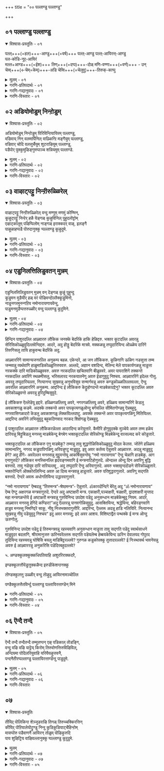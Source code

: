 +++
title = "०० पल्लाण्डु पल्लाण्डु"

+++



## ०१ पल्लाण्डु पल्लाण्डु

<details open><summary>विश्वास-प्रस्तुतिः - ०१</summary>

पल्ल्+++(=हल)+++-आण्डु+++(=वर्ष)+++ पल्ल्-आण्डु पल्ल्-आयिरत्त्-आण्डु  
पल-कोडि-नूऱ्‌-आयिरं  
मल्ल+आण्ड+++(=ईश)+++ तिण्+++(=दप्प)+++-दोळ् मणि-वण्णा+++(=वर्ण)+++ - उन्  
चॆव्व्+++(←चॆम्=कॆम्)+++-अडि चॆव्वि+++(=चॆलुवु)+++-तिरुक्-काप्पु
</details>

<details><summary>मूलम् - ०१</summary>

पल्लाण्डु पल्लाण्डु पल्लायिरत्ताण्डु  
पलकोडि नूऱायिरं  
मल्लाण्ड तिण्डोळ् मणिवण्णा\!उन्  
शेवडि शॆव्वि तिरुक्काप्पु.
</details>

<details><summary>गरणि-प्रतिपदार्थः - ०१</summary>

मल्= बलशालिगळाद जट्टिगळन्नु, आण्ड= गॆद्दु हुट्टडगिसिद, तिण्= बलिष्ठवाद, तोळ्= बाहुगळुळ्ळ, मणिवण्णा= नीलमणियन्तॆ ,मनोहरवाद देहद बण्णवुळ्ळवने, पल् आण्डु= अनेक वर्षगळु, पल् आण्डु= अनेकानेक वर्षगळु, पल् आयिरत्तु आण्डु= हलवारु साविर वर्षगळु, पलकोडि नूऱायिरं==हीगॆये \(हलवु कोटिनूरुसाविर वर्षगळु\) लॆक्क माडलु आगदष्टु ऎन्दरॆ असङ्ख्यात वर्षगळु, उन्=निन्न, शे= कोमलवाद कॆम्पाद, अडि= पादगळ, शॆव्वि= दिव्य सौन्दर्यक्कॆ, तिरुक्काप्पु= श्रीरक्षॆयिरलि.
</details>

<details><summary>गरणि-गद्यानुवादः - ०१</summary>

बलशालिगळाद मल्लरन्नु तोळ्बलदिन्द गॆद्दु अडगिसिद नीलमणिय देहकान्तियुळ्ळवने, निन्न कॆम्पाद कोमलपादगळ दिव्यसौन्दर्यक्कॆ अनेकानेक ऎणिसलारदष्टु वर्षगळ काल श्रीरक्षॆयिरलि.
</details>

<details><summary>गरणि-विस्तारः - ०१</summary>

“आण्डु” ऎम्ब पद कालवन्नु सूचिसुत्तदॆ. “पल् आण्डु, पल् आण्डु पल् आयिरत्तु आण्डु, पलकोटि नूऱायिरं”-ऎन्दु ऒत्ति ऒत्ति हेळुवुदरिन्द, हॆच्चुहॆच्चु कालसूचक पदगळन्नु बळसुवुदरिन्द लॆक्कमाडदष्टु काल ऎम्बुदन्नु सूचिसुत्तदॆ. ऎल्लवन्नू ऒट्टु माडि, “अनन्तकाल “चिरकाल” ऎन्दॆन्नबहुदु.

ई चिरकालवू एनु बेकु? एकॆ?- ऎम्बुदु मुन्दिन विषय. “चिरकाल बेकु” ऎम्बुदु मनस्सिगॆ तुम्ब इष्टवाद तृप्तिकारद विषयवॊन्दन्नु. अदु भगवद्विषयवाद आशॆ. अनन्यभक्तनिगॆ ई आशॆगॆ मिति इरुवुदिल्ल. ऎन्दिगू तृप्ति आगुवुदिल्ल. भगवन्तन साक्षात्कारवादरॆ, अवन सान्निध्य दॊरॆतरॆ, अवन सेवॆ लभिसिदरॆअदु ऎष्टु काल नडॆयुत्त होदरू आ विषयदल्लि तृप्तियॆल्लि? आ आनन्दवन्नु ऎष्टू सविदरू सालदु, सवियुत्तले इरबेकु ऎम्ब महत्तरवाद आशॆ बॆळॆयुत्तले होगुत्तदॆ. महाभक्तराद विष्णुचित्तरॆ इदेनू हॊरतल्ल.

वेद पठनवन्नु मॊदलु माडुवुदु ॐकारदिन्द. यज्ञ, दान, तपस्सुगळन्नु नडसुवाग ॐकारदिन्दले मॊदलु. हागॆये द्राविडाम्नायक्कॆ “तिरुप्पल्लाण्डु” ॐकारदन्तॆ. दिव्यप्रबन्धवन्नु ओदुवुदक्कॆ मुञ्चॆ तिरुप्पल्लाण्डन्नु ओदुत्तारॆ. आद्दरिन्द, तिरुप्पल्लाण्डिगॆ ॐकारदष्टे प्रामुख्यतॆ, श्रेष्ठतॆ.

राजा वल्लभदेवन विद्वत्सभॆयल्लि परतत्त्व निर्णयमाडि विष्णुचित्तरु जयगळीसिदरष्टॆ. राजनिगॆ अमितानन्दवायितु. देवरन्थ भट्टरु” ऎन्दु अवरन्नु अवरन्नु बायितुम्ब हॊगळिदनु. अष्टक्के निल्लिसदॆ, अवरन्नु आनॆय मेलॆ कुळ्ळिरिसि, सकल राज मर्यादॆगळॊन्दिगॆ राजबीदिगळल्लि मॆरवणिगॆ माडिसिदनु. विष्णुचित्तरिगादरो अवर देहक्कॆ नडसुत्तिद्द अद्धूरिय वैभवद परिवॆये अवरिगिल्लदागित्तु. मनस्सॆल्ला परमकारुणीकनाद भगवन्तनल्लि कीळिसित्तु. हृदयदल्लि हेळतीरदष्टु कॄतज्ञतॆ. आ समयदल्लि कृपासिन्धुवाद श्रीमन्नारायणनु गरुडवाहननागि श्रीदेवि, भूदेवि, नीळादेविगळ सहितनागि आकाशदल्लि अवरिगॆ काणिसिकॊण्डनु. आ दिव्यनोटक्कॆ मारुहोद विष्णुचित्तरु “तिरुप्पल्लाण्डु” हाडि भगवन्तनन्नु स्तोत्रमाडिदरु.

भक्तिय अतिरेकदल्लि अवरु मैमरॆयलिल्ल. स्वार्थियन्तॆ वर्तिसलिल्ल. भगवन्तन आ दिव्यमनोहर नोट जगत्तिनल्लि ऎल्लभक्तरिगू ऎल्ल कालक्कू शाश्वतवागि दॊरॆयलॆम्ब हिरियासॆयन्नु तिरुप्पल्लाण्डिन मूलक बिडिसि हेळिदरु. भक्तपराधीननू भक्तवत्सलनू आद भगवन्तनिगॆ भक्तन आदरद मङ्गळ हाडिदरु. हीगॆ, ई तिरुप्पल्लाण्डु आऴ्वारर हृत्पूर्वकवाद मङ्गळद हाडु.

इन्नु “मल्लाण्ड तिण्डोळ् मणिवण्णा” ऎम्बुदन्नु कुरितु कृष्णावतारद वैभवद ऒन्दु सङ्गतियन्नु इदु सूचिसुत्तदॆ. श्रीकृष्णन अद्भुत लीलॆगळु यारिगॆ गॊत्तिल्ल? अवन सोदर मावनाद कंसने अवनन्नु कॊल्लिसि बिडबेकॆन्दु हलवारु उपायगळन्नु हूडुत्तानॆ. चिक्क मगुविनिन्दले अवन हत्यॆगॆ प्रयत्न नडॆयुत्तदॆ. आदरॆ, ऒन्दॊन्दरल्लू कृष्णनदे मेलुगै आगुत्तदॆ. शत्रुनाशवागुत्तदॆ. राजनाद कंसन आज्ञॆगॆ ऒळपट्टु कृष्णनू अवन अण्ण बलरामनू मधुरॆगॆ बरुत्तारॆ. अल्लि धनुश्शालॆगॆ नुग्गुत्तारॆ. पूजॆमाडि इट्टिद्द इन्दधनुस्सिनन्थ दॊड्ड बिल्लन्नु कृष्ण कैगॆत्तिकॊण्डु, हॆदॆयेरिसलु यत्निसि अदन्नु मुरिदु हाकुत्तानॆ. बलरामकृष्णरिब्बरू कलॆतु कावलिन पडॆयवरन्नु ओडिसिबिडुत्तारॆ. दूरु कंसनिगॆ मुट्टुत्तदॆ. तन्न परम शत्रुवाद कृष्णनन्नु तॊडॆदु हाकिबिडबेकॆन्दु आग अवनु योचिसिद उपायगळल्लि ऒन्दु- कुस्ति पन्द्यद नॆपदल्लि जट्टिगळिन्द अवरन्नु कॊल्लिसि बिडुवुदु. मुष्टिक, चाणूर, कूट, शल, कोसलक- ई ऐवरु कंसनिगॆ आप्तराद मल्लरु. मल्लयुद्धदल्लि नुरितवरु, वतुररु. कंस अवरन्नु कृष्णनॊडनॆ युद्धक्कॆ कळुहिसुत्तानॆ. चाणूरनन्नु कृष्णनू मुष्टिकनन्नु बलरामनू तम्मतम्म तोळ्बलदिन्दले हण्णुमाडि कॊल्लुत्तारॆ. अवर मिक्क अनुयायिगळन्नु कृष्णने कॊन्दु बिडुत्तानॆ. अवर परिवारदवराद अनेक मन्दि जट्टिगळु तम्म प्राणगळन्नु उळीसिकॊळ्ळूवुदक्कागि अल्लिन्द पलायन माडिबिडुत्तारॆ. आ कारणदिन्दले कृष्ण “तिण्डोळ्”- असदृशवाद तोळ्बलवुळ्ळवनु आगुत्तानॆ.

कृष्णन देहकान्ति अत्याकर्षकवाद नीलवर्णद्दु. अदन्नु मुन्दिट्टु “मणिवण्णा” दिव्यवाद नीलमणिय बण्णवुळ्ळवने-ऎन्दु सम्बोधिसुवुदु, स्तुतिसुवुदु वाडिकॆ.
</details>


## ०२ अडियोमोडुम् निन्ऱोडुम्

<details open><summary>विश्वास-प्रस्तुतिः - ०२</summary>

अडियोमोडुम् निन्ऱोडुम् पिरिविन्ऱियायिरम् पल्लाण्डु,  
वडिवाय् निन् वलमार्पिनिल् वाऴ्किन्ऱि मङ्गैयुम् पल्लाण्डु,  
वडिवार् चोदि वलत्तुर्चैयुम् शुटराऴियुम् पल्लाण्डु,  
पडैपोर् पुक्कुमुऴिङ्गुमप्पाञ्च शन्नियमुम् पल्लाण्डे.
</details>

<details><summary>मूलम् - ०२</summary>

अडियोमोडुम् निन्ऱोडुम् पिरिविन्ऱियायिरम् पल्लाण्डु,  
वडिवाय् निन् वलमार्पिनिल् वाऴ्किन्ऱि मङ्गैयुम् पल्लाण्डु,  
वडिवार् चोदि वलत्तुर्चैयुम् शुटराऴियुम् पल्लाण्डु,  
पडैपोर् पुक्कुमुऴिङ्गुमप्पाञ्च शन्नियमुम् पल्लाण्डे.
</details>

<details><summary>गरणि-प्रतिपदार्थः - ०२</summary>

अडियोम् ओडुम्= सेवकरागिरुव नम्मॆल्लरॊडनॆयू, निन्ऱोडुम्= स्वामि\(सेव्य\)याद निन्नॊडनॆयू, पिरिवि= अगलिकॆ, इन्ऱि= इल्लद हागॆ, आयिरम् पल्लाण्डु= साविरारु वर्षगळु \(चिरकाल\) नडॆदु बरलि, वडिवु= सौन्दर्यवु, आय्= रूपवादन्तॆ, निन्= निन्न, वल मार्पिनिल्= बल वक्षदल्लि, वाऴ् किन्ऱि= वासमाडुत्तिरुव, मङ्गैयुम्= श्रीदेवियू, पल्लाण्डु= चिरकाल इरलि, वडिचु= सौन्दर्य, आर्= तुम्बिकॊण्डिरुव , शोदि= तेजः पूर्णवाद, वलत्तु= बलगडॆ \(कै\)यल्लि, उऱैयुम्= नॆलसिरुव, शुडर्= शत्रुगळन्नु सुडुवन्थ, आऱियुम्= चक्रायुधवू,, पल्लाण्डु= चिरकालविरलि, पडै= सैन्यगळ नडुवॆ, पोर् पुक्कु= युद्धगळल्लि नुग्गि, मुऴिङ्गुम्= शत्रु हृदयभेदकवागि\) मॊळगुव, अप्पाञ्च शन्नियमुम्= आ पाञ्चजन्यवू, पल्लाण्डे= चिरकालविरलि.
</details>

<details><summary>गरणि-गद्यानुवादः - ०२</summary>

सेवकरागिरुव नम्मॆल्लरिगू सेव्यनागिरुव स्वामियाद निनगू नडुवॆ अगलिकॆ बरद हागॆ साविरारु वर्षगळु \(चिरकाल\)कळॆयलि; सौन्दर्यवे रूपवादन्तॆ निन्न बल वक्षदल्लि वासिसुत्तिरुव श्रीदेवियू चिरकाल निन्नॊडनॆ वासिसलि; सौन्दर्य तुम्बि निन्न बलगैयल्लि प्रज्वलिसुत्तिरुव मत्तु ऎदुराळिगळन्नु सुट्टुबिडुव चक्रायुधवू चिरकालविरलि; युद्धगळल्लि सैन्यगळ नडुवॆ नुग्गि शत्रु हृदयभेदकवागि मॊळगुव आ पाञ्चजन्यवू चिरकालविरलि.
</details>

<details><summary>गरणि-विस्तारः - ०२</summary>

हिन्दिन पाशुरदल्लि आऴ्वाररु तावु कण्ड परिवार सहितनाद श्रीमन्नारायणनन्नु भक्तिभरदिन्द हॊगळि हाडिदरु.ई पाशुरदल्लि तमगू परमात्मनिगू इरुव सम्बन्धवेनॆन्दू अदु हेगिरबेकॆन्दू हेळिकॊळ्ळुत्तारॆ. तावादरो दासरु, भगवन्तन नम्र सेवकरु; आ भगवन्त तम्मास्वामि, तम्मॊडॆय; तम्म सेवॆयन्नु पडॆयुववनु. तम्मिब्बर नडुवण ई सेवक-सेव्य सम्बन्ध शाश्वतवागि इरबेकॆन्दु आऴ्वाररु मनमुट्ट हारैसुत्तारॆ. तम्मा स्वामिगॆ चिरकालवू दास्य नडसुत्तिरबेकु. अदु ऎन्दिगू तप्पबारदु ऎम्बुदे अदक्कॆ हिन्नॆलॆ.

आऴ्वाररदु मत्तॊन्दु हिरियाशॆ. तम्मॊडनॆ भगवन्तन सेवॆयल्लि इन्नू अनेकरु सेरिकॊळ्ळबेकु, तम्मन्तॆ अवरू चिरकाल भगवन्तन सन्निधियल्लि सेवॆनडसुत्तिरबेकु, अदक्कॆ च्युति बरलेबारदु ऎम्बुदु आ महदाशॆ. ई निःस्वार्थ मनोभाववन्नु आऴ्वाररु इल्लि व्यक्तपडिसुत्तारॆ.

भगवन्तन अतिशयवाद सौन्दर्यवन्नु हॆच्चिसुवुदक्कॆ श्रीदेवि. देविगॆ स्वामिय वक्षस्थलदल्लि नित्यवास. स्वामिय हृदयवे आकॆ ऎम्बन्तॆ. देहक्कॆ हृदयद कार्य ऎष्टु मुख्यवो, भक्तनिगॆ श्रीदेविय कृपॆ कारुण्यगळु अष्टे अवश्य. आकॆय अनुग्रह मॊदलु आगबेकु. आग, आ मायायि वात्सल्यदिन्द भक्तनाद तन्न कन्दनन्नु तन्न पतिगॆ ऒप्पिसुत्ताळॆ. ई कारणदिन्द, लक्ष्मीदेवियू भगवन्तन हॄदयवासियागि भक्तनन्नु उद्धरिसुवुक्कागि चिरकालविरबेकॆन्दु आऴ्वाररु आशिसुत्तारॆ.

आऴ्वारर कण्मनगळु भगवन्तन दिव्यायुधगळ कडॆगॆ हरियुत्तवॆ. भक्तराद तावु तम्म रक्षणॆय भारवन्नु भगवन्तनिगॆ समर्पिसि बिट्टिरुवुदरिन्द, तम्मन्नु कापाडुवुदु भगवन्तन हॊणॆ. अदक्कागि भगवन्त तन्न बलगैयल्लि सुदर्शन चक्रवन्नु धरिसिद्दानॆ. अवन ऎडगैयल्लि पाञ्चजन्य शङ्खविदॆ. चक्रवादरो तेजोमयवादद्दु. कण्णु कुक्कुवष्टु कान्ति अदरदु. जॊतॆगॆ ऎदुराळियन्नु सुट्टुबिडुवन्थाद्दु. ऒन्दु सल पाञ्चजन्य मॊळगितॆन्दरॆ, शत्रुसैन्य ऎष्टे दॊड्डदागिरलि, ऎष्टे प्रबलवागिरलि, पाञ्चजन्यद ध्वनियिन्द अदर ऎदॆ गडगड नडुगि बिडुत्तदॆ. इन्थ ऎरडु दिव्यायुधगळु भगवन्तन कैयल्लि सिद्धवागि चिरकाल नॆलसिदरॆ, भक्तनिगॆ भयवॆल्लिन्द बन्दीतु?
</details>


## ०३ वाऴाट्पट्टु निन्ऱीरुळ्ळिरेल्

<details open><summary>विश्वास-प्रस्तुतिः - ०३</summary>

वाऴाट्पट्टु निन्ऱीरुळ्ळिरेल् वन्दु मण्णुम् मणमुं कॊण्मिन्,  
कूऴूट्पट्टु निन्ऱेर् हळै यॆङ्गळ् कुऴुविनिल् पुहुदलॊट्टोम्  
एऴाट्कालुम् पऴिप्पिलोम् नाङ्गळ् इराक्कदर् वाऴ्, इलङ्गै  
पाऴूळाहप्पडै पॊरुदानुक्कु प्पल्लाण्डु कूऴुदुमे.
</details>

<details><summary>मूलम् - ०३</summary>

वाऴाट्पट्टु निन्ऱीरुळ्ळिरेल् वन्दु मण्णुम् मणमुं कॊण्मिन्,  
कूऴूट्पट्टु निन्ऱेर् हळै यॆङ्गळ् कुऴुविनिल् पुहुदलॊट्टोम्  
एऴाट्कालुम् पऴिप्पिलोम् नाङ्गळ् इराक्कदर् वाऴ्, इलङ्गै  
पाऴूळाहप्पडै पॊरुदानुक्कु प्पल्लाण्डु कूऴुदुमे.
</details>

<details><summary>गरणि-प्रतिपदार्थः - ०३</summary>

वाऴ्= बाळुवदक्कॆ, आट्पट्टु= आळागिरलु, निन्ऱे= दृढवागि निल्ललु, उळ्ळीर् एल्= मनस्सुळ्ळवरादरॆ, वन्दु= बन्दु, मणुम् कॊण्मिन्= \(भगवन्तन मङ्गळ उत्सवगळन्नु प्रारम्भिसुवाग अङ्कुरार्पण माडलु बेकागुव\) हुत्तद मण्णन्नु तन्नि, मणमुम् कॊण्मिन्= अदक्कॆ तल्ल मनस्सन्नू \(आशॆ, अभिमानगळन्नू\)तन्नि, कूऴ्= कूळिगागिये, आट्पट्टु= आळागिरलु, निन्ऱेर् गळै= निन्तिरुववरन्नु, ऎङ्गळ्=नम्म, कुऴुविनिल्= कूटदल्लि, पुगुदल्= सेरुवुदन्नु, ऒट्टोम्= ऒप्पॆवु, नाङ्गळ्=नावु, एऴ्=एळु, आट्कालुं= तलॆमारुगळ कालवू, पऴिप्पु=\(याव विधवाद\)पापवू\(दोषवू\), इलोमॆ= इल्लदवरु, इराक्कदर्= राक्षसरु, वाऴ् =बाळुत्तिद्द, इलङ्गै= लङ्कॆयल्लि, आळ्= वीररॆल्लरू, पाऴ् आह= हाळागुव हागॆ, पडै= सैन्यदॊडनॆ, पॊरुदानुक्कु=युद्धमाडिद स्वामिगॆ, पल्लाण्डु= चिरायुअवन्नु \(श्रीरक्षॆयन्नु\)म् कूऱुदुमे= हेळोणवे\(हेळुववरल्लवे\).
</details>

<details><summary>गरणि-गद्यानुवादः - ०३</summary>

बाळिगागि दुडियुत्ता दृढवागि निल्ललु मनस्सुळ्ळवादरॆ बन्दु भगवन्तन मङ्गळ उत्सवगळिगॆ अङ्कुरार्पण माडुवुदक्कॆ हुत्तद तन्नि. अदक्कॆ तक्क मनसन्नू आशॆ अभिमानगळन्नू-तन्नि. कूळिगागिये आळागिरलु निन्तिरुववरन्नु नम्म कूटदल्लि सेरुवुदक्कॆ ऒप्पॆवु. नावु एळु तलॆ मारुगळिन्दलू पापविल्लदवरु. अल्लदॆ, राक्षसरु वासमाडुत्तिद्द लङ्कॆयल्लि वीररॆल्लरू हाळागुव हागॆ सैन्यदॊडनॆ कूडि युद्धमाडिद भगवन्तनिगॆ मङ्गळवन्नु कोरुववरु नावु. आऴ्वाररु लोकद जनरन्नु ऎरडु बगॆयागि विङ्गडिसिद्दारॆ. बाळुगळिसुववरु, मत्तु कूळु गळिसुववरु. बदुकुवुदु एतक्कागि? बाळिगागिये, कूळिगागिये? ई विषयवन्नु आऴ्वाररु इल्लि चॆन्नागि तिळियहेळिद्दारॆ.
</details>

<details><summary>गरणि-विस्तारः - ०३</summary>

बदुकि बाळन्नु सार्थकगॊळिसिकॊळ्ळुववरु पारमार्थिकरु. कूळिगागि ऊळिग नडसुत्त इरुववरु लौकिकरु. बाळन्नु उत्तमवागि नडसुववरु शाश्वतवाद भगवत्सान्निध्यवन्नू भगवद्दास्यवन्नू पडॆयतक्कवरु. ई जन्मदल्लू अवरु भगवन्तनिगागि नडसुव मङ्गळकार्यगळल्लि आसक्तियिन्द भागवहिसुत्तारॆ. अदरल्लि अभिमान तोरुत्तारॆ. भगवत्कैङ्कर्यगळन्नु माडुवुदर मूलक तम्म जीवनवन्नु सार्थक माडिकॊळ्ळुत्तारॆ.

कूळिगॆ आळागि दुडियुववरु कीळुमट्टद जन. अवरिगॆ मनःपरिपाक कडमॆ. हिन्दिन जन्मगळिन्दलू अवरु ऒळ्ळॆय संस्कारवन्नु तन्दवरल्ल. आद्दरिन्द, अवरिगॆ मेल्मॆ हॊन्दुवुदरल्लि मनस्सिरुवुदिल्ल. तात्कालिकवाद, अल्पवाद , लोकसुखादिगळल्लि अवरु मग्नरागिरुत्तारॆ. अन्थवरन्नु भगवत्कार्यगळल्लि सेरिसिकॊण्डु उपयोगवेनु? आद्दरिन्दले, आऴ्वाररिगॆ अवरन्नु तम्म कूटदल्लि सेरिसिकॊळ्ळलु इष्टविल्ल. हीगॆ हेळिदरू अवर अभिप्रायदल्लि, कॆळमट्टद लौकिकरादरू सह अवरु मनस्सु माडिदरॆ भगवत्कैङ्कर्यदल्लि आसक्तिवहिसि तम्म कूटदल्लि कलॆतुकॊळ्ळबेकॆम्बुदे.

ऎन्थ पामरनिगादरू, ऎष्टु कॆळमट्टदवनिगादरू देवालयगळल्लि अर्चारूपनाद भगवन्तनिगॆ नडसुव मङ्गळ महोत्सवगळिन्द मनस्सु विकासगॊळ्ळदॆ इरुवुदिल्ल. ई कारणदिन्द आऴ्वाररु तन्न सुत्तलिन जनरन्नु भगवन्तन रथोत्सवादि मङ्गळकार्यगळल्लि भागवहिसुवन्तॆ आदरदिन्द करॆयुत्तारॆ. आ मङ्गळकार्यगळु अङ्कुरार्पणदिन्द मॊदलागुत्तवॆ. आऴ्वाररु सङ्गडिगरन्नु अदक्कॆ बेकागुव हुत्तद मण्णन्नु तरलु आसक्तियिन्द बन्नि नम्म कूटदल्लि सेरिकॊळ्ळि ऎन्नुत्तारॆ.

तम्म कूटदवरु ऎष्टु पवित्ररु ऎम्बुदन्नु आऴ्वाररु व्यक्तपडिसुत्तारॆ. तम्म हिन्दिन आरु तलॆमारुगळिन्दलू पारमार्थिक मनः परिपाकवन्नु पडॆदु बन्दवरु तावु. हिन्दिन तलॆमारुगळ संस्कार बलदिन्द तम्म ईगिन एळनॆय तलॆमारु हॆच्चु परिशुद्धवादद्दु. ई जीवनदल्लि पापरहितवाद भक्तिजीवन चॆन्नागि नडॆयुत्तिदॆ. अदक्कॆ मनस्सु ऒग्गिदॆ. इल्लिन्द मुन्दिन जन्मविल्लवादीतु. इडे कडॆय जन्मवादीतु. भगवत्कटाक्षवॊन्दिद्दरॆ इदु ऒदगि बरबरुवुदु निश्चय. आग भगवन्तन दिव्यसान्निध्यवू पादसेवॆयू नित्यवागि दॊरॆते दॊरॆयुवुदु.

इल्लि “एऴाट्कालुं”-ऎम्ब प्रयोगविदॆ. अदक्कॆ बेरॆ हलवु रीतियल्लि विवरणॆ कॊट्टिद्दारॆ. ऒन्दु विवरणॆयल्लि- हिन्दिन तलॆमारुगळु मूरु, ईगिनदु ऒन्दु, मुन्दिनवु मूरु- ऒट्टु एळूतलॆमारुगळु. इन्नॊन्दु विवरणॆयन्तॆ तलॆमारुगळु “मूरेळु” अदरन्तॆ हिन्दिनदु एळुतलॆमारुगळु. मुन्दिनवु एळुतलॆमारुगळु मत्तु नडुवणदु एळुतलॆमारुगळु- ऒट्टु इप्पत्तॊन्दु तलॆमारुगळु.इदक्कॆ महाभारतद आधारवन्नु कॊडुत्तारॆ. मूरनॆय विवरणॆयल्लि-हिन्दिनदु हत्तुतलॆमारुगळु. ईगिनदु ऒन्दु, मुन्दिनदु हत्तु- ऒट्टु इप्पत्तॊन्दु तलॆमारुगळु. इदक्कॆ बोधायन धर्मवन्नु आधारवागि माडिद्दारॆ.

आऴ्वाररु, हिन्दॆ रामावतारदल्लि नडॆद घटनॆयन्नु इल्लि नॆनपिगॆ तरुत्तारॆ. श्रीरामचन्द्रनु अवतारपुरुष. आदर्शमानवनागि तन्न बाळ्कॆयल्लि सत्यधर्मगळन्नु ऎत्तिहिडिदु, नडॆदु तोरिसिदनु. अल्लदॆ, अवतारपुरुषन मुख्यकर्तव्यवाद दुष्टशिक्षण मत्तु धर्मरक्षणवन्नु माडिदनु. आग, लङ्कॆयॆल्ल दुष्टराक्षसर बीडागित्तु. श्रीरामचन्द्रनु कपिसैन्यवन्नुकट्टिकॊण्डे लङ्कॆगॆ दाळियिट्टु राक्षसरन्नॆल्ला निर्नामगॊळिसिदनु. “अन्थ स्वामिगॆ मङ्गळवन्नु कोरुववरु नावु” ऎन्दु हॆम्मॆपट्टु आऴ्वाररु नुडियुत्तारॆ. अदे सदभिमान तळॆदिरुव सज्जनरॆल्ल तम्म कूटदल्लि सेरिकॊळ्ळबेकॆम्ब आशयवन्नु अवरु इल्लि व्यक्तपडिसुत्तारॆ.
</details>


## ०४ एडुनिलत्तिलिडुवतन् मुन्नम्

<details open><summary>विश्वास-प्रस्तुतिः - ०४</summary>

एडुनिलत्तिलिडुवतन् मुन्नम् वन् दॆङ्गळ् कुऴूं पुहुन्दु  
कूडुमन मुडैयीर् हळ् वरं पॊऴिवन्दॊल्लैक्कूडुमिनो,  
नाडुनगरमुनन्गऱिय नमोनारायणायवॆन्ऱु,  
पाडुमनमुडैप्पत्तरुळ्ळीर् वन्दु पल्लाण्डु कूऱुमिने.
</details>

<details><summary>मूलम् - ०४</summary>

एडुनिलत्तिलिडुवतन् मुन्नम् वन् दॆङ्गळ् कुऴूं पुहुन्दु  
कूडुमन मुडैयीर् हळ् वरं पॊऴिवन्दॊल्लैक्कूडुमिनो,  
नाडुनगरमुनन्गऱिय नमोनारायणायवॆन्ऱु,  
पाडुमनमुडैप्पत्तरुळ्ळीर् वन्दु पल्लाण्डु कूऱुमिने.
</details>

<details><summary>गरणि-प्रतिपदार्थः - ०४</summary>

एडु=पापिगळिगॆ तक्कद्दाद, निलत्तिल्= स्थानदल्लि, इडूवदन्= हाकुवुदक्कॆ, मुन्नम्=मुञ्चितवागिये, वन्दु=बन्दु, ऎङ्गळ्= नम्म, कुऴूम्= कूटवन्नु, पुहुन्दु= प्रवेशिसि, कूडुम्= सेरिकॊळ्ळुव \(कूडिकॊळ्ळुव\), मनम्= मन नॆलॆयन्नु, उडैयीर् हळ् = उळ्ळवरादरॆ, वरम्बु= मार्गवन्नु, ऒऴि= तॊरॆदु, ऒल्लै=बेगनॆ, वन्दु=बन्दु, कूडुमिनो= कूडिकॊळ्ळिरि, नाडुम्= हळ्ळियजनरू, नगरमुम्= पट्टणीगरू, नन्गु= चॆन्नागि, अऱिय= अरितुकॊळ्ळुव हागॆ, नमोनारायणाय= “नमो नारायणाय\(नारायणनिगॆ नमस्कार\), ऎन्ऱु= ऎन्दु, पाडुम्= हाडलु, मनम्= मनस्सु, उडै= उळ्ळ, पत्तल् उळ्ळीर्= भक्तरु \(नीवागि इरुविरादरॆ,\)वन्दु=बन्दु, पल्लाण्डु= \(भगवन्तनिगॆ\) मङ्गळवन्नु, कूऱुमिने= हेळुवरागि.
</details>

<details><summary>गरणि-गद्यानुवादः - ०४</summary>

पापिगळिगॆ तक्कद्दाद स्थानदल्लि निम्मन्नु तळ्ळि हाकुवुदक्कॆ मुञ्चॆये बन्दु नम्म भक्तर कूटवन्नु प्रवेशिसि, अदरल्लि सेरिकॊळ्ळुव मननॆलॆयुळ्ळवरादरॆ, आ निम्म मरगवन्नु बिट्टु बेगनॆ बन्दु नम्मल्लि कूडिकॊळ्ळिरि. हळ्ळिय जनक्कू पट्टणिगरिगू चॆन्नागि तिळियुव हागॆ “नमो नारायणाय” ऎन्दु हाडुव मनस्सुळ्ळ भक्तरु नीवादरॆ, बन्दु भगवन्तनिगॆ पल्लाण्डु\(मङ्गळ\)ऎन्दु हाडुववरागि.\(4\)
</details>

हिन्दिन पाशुरदल्लि आऴ्वाररु लौकिक जनक्कॆ बॆदरिकॆ हाकि हेळिद्दरु. भक्तर कूटदल्लि अवरन्नु सेरिसिकॊळ्ळुवुदिल्लवॆन्दिद्दरु. आदरॆ, अदु हॊड्डु बॆदरिकॆ मात्रवे. मक्कळन्नु तप्पुदारियिन्द ऒळ्ळॆय दारिगॆ तिरुगिसलु तायि हाकुवन्थ बॆदरिकॆ अदु.

आऴ्वाररिगॆ सामान्यजनरल्लि अनुकम्प बहळ. एकॆन्दरॆ, आ जन लौकिकरु. कूळिगागि ऊळिग नडसुत्ता तम्म जन्मवन्नु व्यर्थवागि हाळुमाडिकॊळ्ळुत्तिरुववरु. अल्लदॆ, अज्ञान वशदिन्द, मेलिन्द मेलॆ पापकार्यगळन्नु माडुत्ता नरकक्कॆ दारि माडिकॊळ्ळुववरु. अवरु नरकदल्लि खचितवागि बीळुववरे. अवर पापराशिगॆ तक्कन्तॆ नरकदल्लि अवरिगॆ स्थळमीसलु. भरिसलारद नरकयातनॆगू अवरु ईडागुवुदु निश्चय. आऴ्वाररिगॆ इदॆल्ल गॊत्तु. अवरदु तप्पुदारियल्ला, नित्यानन्द सुखवन्नु अनुभविसुव सन्मार्गवन्नु अवरु कण्डुकॊळ्ळलिल्लवल्ला, ऎन्दु अवरल्लि आऴ्वाररिगॆ अनुकम्प. आद्दरिन्द ई लौकिकरु कॆट्टुहोगदन्तॆ माडबेकादद्देनु? भक्तर कूटदल्लि अवरु सेरिकॊळ्ळुवन्तॆ अवरन्नु हुरिदुम्बिसुवुदे.

ई लौकिकरु ऎल्लॆडॆयू इद्दारॆ. हळ्ळिगळल्लियू अवरे, नगरगळल्लियू अवरे, हळ्ळिय सामान्यरिगॆ कॆडलु अवकाशगळु कडमॆ. अदक्कॆ तक्कन्तॆ अवर पापकृत्यगळुऒन्दु बगॆयल्लि सीमितगॊण्डवु ऎन्नबहुदु. नगरवासिगळादरो कॆडलु अवकाशगळु लॆक्कविल्लदष्टु. अवक्कॆ तक्कन्तॆ अवर पापकृत्यगळिगू मितियिल्ल. आद्दरिन्द अवरिगॆ लभिसुवुदु बहुकठिणवाद नरकद शिक्षॆगळु ऎन्नबहुदु.

ई पाशुरदल्लि आऴ्वाररु लौकिकरन्नॆल्ला आदरदिन्द करॆयुत्तारॆ. कैमीरि होगुवुदक्कॆ मुञ्चॆये अवरु तम्म हळॆय दारियन्नु बिट्टुबिडलु मनस्सु माडबेकॆन्दू बेगबेग भक्तकूटदल्लि सेरिकॊण्डु बिडबेकॆन्दू वात्सल्यद करॆ कॊडुत्तारॆ.

भक्तकूटदल्लि आ लौकिकरु एनु माडबेकु? तम्मन्नु तावु शुद्धगॊळिसिकॊळ्ळुवुदु मॊदल कॆलस. जॊतॆगॆ हळ्ळिय सामान्यरिगू, नगरद कडुपापिगळिगू अरिवन्नुण्टु माडुवुदु. इवु अवर कर्तव्य ऎन्नुत्तारॆ आऴ्वाररु. अदन्नु माडुवुदु हेगॆ? अदु हीगॆ- अवरॆल्लर मनस्सन्नु मुट्टुवन्तॆयू आकर्षिसुवन्तॆयू “नमो नारायणाय” ऎन्दु चॆन्नागि हाडबेकु. आग एनागुत्तदॆ? लौकिकर मनस्सिनल्लि हृदयङ्गमवागि ई मन्त्रनाटिहोगुत्तदॆ. ऒन्दल्ल ऒन्दु दिन अवरिगू बुद्धि बरुत्तदॆ. तावु नडॆयुव दारि सरियल्लद्दु , अदु तप्पुदारि ऎन्दु अरिवागुत्तदॆ. अवरु भक्तवृन्ददॊडनॆ सेरिकॊळ्ळुत्तारॆ. भक्तरॊन्दिगॆ ऒक्कॊरलिनिन्द अवरु आ दिव्य मन्त्रवन्नु हाडुत्तारॆ. अवरु परिशुद्धरागुत्तारॆ. अवरिगू सद्गति बरुत्तदॆ. ऎन्दरॆ अवरू अधोगतियिन्द उद्धारवागुत्तारॆ.

“नमो नारायणाय” ऎम्बदन्नु “तिरुमन्त्र”-श्रेष्ठमन्त्र”- ऎन्नुत्तारॆ. ॐकारदॊन्दिगॆ बॆरॆतु अदु “ॐ नमोनारायणाय” ऎम्ब ऎण्टु अक्षरगळ मन्त्रवागुत्तदॆ. ऎन्दरॆ अदु अष्टाक्षरी मन्त्र. एकाक्षरी,पञ्चाक्षरी, षडक्षरी, द्वादशाक्षरी मुन्ताद महा मन्त्रगळन्तॆयॆ ई अष्टाक्षरी मन्त्रवन्नु गुरुविनिन्द उपदेश पडॆदु अनुसन्धान माडबेकॆम्बुदु नियम. आदरॆ, आऴ्वारर मनस्सु हेगिदॆ कण्डिरा\!”अदु ऎल्लरन्नू पानवगॊळिसुवुदु. आसक्तियिन्द, श्रद्धॆयिन्द, बहिरङ्गवागि हाडुव मनस्सु निमगिद्दरॆ साकु, नीवु निजभक्तरागुत्तीरि. आद्दरिन्द, ऎल्लरू अदन्नु हाडि नलियिरि. नित्यानन्द सुखवन्नु नीवु पडॆयुवुदु निश्चय” इदु अवर मनस्सु; इदे अवर आशय. विशिष्टाद्वैत पन्थक्कॆ ई मन्त्र ऒन्दु ऊरुगोलु.

गुरुविनिन्द उपदेश पडॆदु ई तिरुमन्त्रवन्नु रहस्यवागि अनुसन्धान माडुत्ता तावु सद्गति पडॆदु स्वार्थसाधनॆ माडुवुदर बदलागि, श्रीरामानुजरु ऊरिनवरॆल्लरू सद्गति पडॆयलॆम्ब हॆब्बयकॆयिन्द ऊरिन देवालयद गोपुरद तुदियिन्द रहस्यवन्नु घोषिसि बयलु माडिबिट्टरल्लवे? गुरुगळ कडुकोपक्कू तुत्तादरल्लवे? ई निःस्थावर्थ भावनॆयन्नु अवरु ई आऴ्वाररन्नु अनुकरिसि पडॆदिरबहुदल्लवे? 

५. अण्डक्कुलक्कुक्कधिपतियाहि अशुररिराक्कदरै,

इण्डक्कूलत्तौयॆडुत्तुक्कळैन्द इरुडीकेशन्ऱनक्कु

तॊण्डक्कुलत्तु उळ्ळीर् वन्दु तॊऴुदु आयिरनामञ्चॊल्लि

पण्डैक्कुलत्तैतविर्न्दु पल्लाण्डु पल्लायिरत्ताण्डॆन् मिने

<details><summary>गरणि-प्रतिपदार्थः - ०५</summary>

अन्दक्कुलत्तुक्कु= अण्डगळ कूटक्कॆ, अधिपति= ऒडॆय , आहि= आगि, अशुरर् इराक्कदरै= असुरर मत्तु राक्षसर, इण्डैक्कूलत्तै=मितिमीरि बॆळॆद कूटगळन्नु, ऎडुत्तु= ऒट्टुगूडिसि, कळैन्द= निर्मूलगॊळिसिद, इरुडीकेशन् तनक्कु= हृषीकेशनाद भगवन्तनिगॆ, तॊण्डक्कुलत्तिल्= दास्य माडुववर कूटदल्लि, उळ्ळीर्= उळ्ळवरे, पण्डै= हळॆय \(लोकवस्तुगळन्नु\)बेडुव, कुलत्तै=स्वभाववन्नु, तविर्न्दु= बिट्टुकॊट्टु\(तॊलगिसिकॊण्डु\), वन्दु=\(नम्मॊडनॆ\)बन्दु, अडि=भगवन्तन पादघळन्नु, तॊऴुदु=सेविसि, आयिरनामम्= भगवन्तन साविर हॆसरुगळन्नू, शॊल्लि= हेळि, पूजिसि, तरुवाय, पल्लाण्डु पल्लायिरत्ताण्डु ऎन् मिने= भगवन्तनिगॆ चिरकालवू मङ्गळ ऎन्दु हेळिरि.
</details>

<details><summary>गरणि-गद्यानुवादः - ०५</summary>

अन्दगळ कूटक्कॆ ऒडॆयनागि,मितिमीरि बॆळॆद असुरर मत्तु राक्षसर कूटगळन्नु ऒट्टागि निर्मूलनॆगॊळिसिद हृषीकेशनाद भगवन्तनिगॆ दास्यमाडुववर कूटदल्लिरुववरे, निम्म हळॆय बेडुव स्वभाववन्नु तॊलगिसिकॊण्डु नम्मॊडनॆ बन्दु भगवन्तन पादगळन्नु सेविसि, सहस्रनामगळिन्द भजिसि भगवन्तनिगॆ चिरकाल मङ्गळवॆन्निरि.\(5\)
</details>

<details><summary>गरणि-विस्तारः - ०४</summary>

भगवन्तनन्नु “अखिलाण्डकोटि ब्रह्माण्ड नायक” ऎन्नुत्तारॆ.

ब्रह्माण्डदल्लिरुव चराचर वस्तुगळन्नॆल्लवन्नू भगवन्त ब्रह्मन रूपगॊण्डु सृष्टिसुत्तानॆ. अवुगळ ऒन्दॊन्दरल्लू अन्तर्यामियागि इद्दुकॊण्डु ऎल्लक्कू रक्षकनागि इरुत्तानॆ. कडॆयल्लि प्रळयकालदल्लि अवुगळन्नु लयगॊळिसि, सूक्ष्मरूपदल्लि अवॆल्लवन्नु तन्न उदरदल्लि इट्टुकॊण्डु मुन्दॆ सृष्टिगॆ कारणनागुत्तानॆ. हीगॆ, सृष्टिय वस्तुगळल्लॆल्ला अवनिद्दरू सह सृष्टिगॆ अतीतनागि,शाश्वतनागि इरुत्तानॆ. आद्दरिन्द, ब्रह्माण्डक्कॆ अधिपति अवनु-ब्रह्माण्ड नायक.

सृष्टिय आदियल्लि कश्यप प्रजापतिगॆ दिति, अदिति ऎम्ब इब्बरु हॆण्डिरु. अदितिय मक्कळु देवतॆगळु. दितिय मक्कळु दैत्यरु-असुररु. असुररू सुररू\(देवतॆगळु\) दायादिगळु. असुररु देवतॆगळ कडु शत्रुगळु. उत्तम वंशदवरादरू अवरिगॆ आशॆ, असूयॆ, क्रोधगळु हेळतीरदष्टु. अमृत मथनद कालदिन्दलू तमगॆ पक्षपात नडॆयितॆन्दु असुररिगॆ देवतॆगळ मेलॆयू भगवन्तन मेलॆयू आक्रोश. असुररु बहळ बलराशिगळु. हेगादरू सेडु तीइसिकॊळ्ळबेकॆन्दु देवतॆगळिगॆ किरुकुळ कॊडुवुदरल्लू, देवेन्द्रनन्नु पदच्युतिगॊळिसि कष्टक्कॆ ईडु माडुवुदरल्लियू अवरु निस्सीमरु. हागॆ माडुवुदे अवरिगॆ आनन्द. ई कारणदिन्द अवरु देवतॆगळॊडनॆ पदेपदे युद्ध माडुत्तले इद्दरु. ऒन्दॊन्दु सल देवतॆगळिगॆ कष्टबन्दागलू देवतॆगळ नॆरविगॆ बन्दु, भगवन्त दुष्टप्रवृत्तिय असुररन्नु सोलिसि, ओडिसि, निर्मूलगॊळिसि देवतॆगळु सुखदिन्द स्वर्गवास माडुवन्तॆ करुणिसिदनु.

राक्षसरु ऐश्वर्यार्थिगळु.परमलोभिगळु. ई कारणदिन्द ऐश्वर्यविरुव कडॆगळल्लॆल्ला अवर कोटलॆ किरुकुळगळु हॆच्चु. ऐश्वर्यवन्नु कसिदुकॊण्डु होगुवुदु मत्तु अदन्नु भद्रवागि शेखरिसि इडुवुदु अवर कॆलस. हीगॆ, राक्षसरू दुष्टरे. इवरन्नु निर्मूलगॊळिसिद्दु भगवन्त.

भगवन्तनिगॆ हृषीकेश ऎम्ब हॆसरिदॆ. अवनु हृषीकेशक्कॆ ईश. हृषीक ऎन्दरॆ इन्द्रियगळु. अदक्कॆ ईश अथवा ऒडॆय अवनु.मनुष्यन ऎल्ल कर्मगळिगू इन्द्रियगळु मत्तु मनस्सु कारण. इन्द्रियगळिगॆ आळादरॆ मनस्सु कॆडुत्तदॆ. अदरिन्द मनुष्यनु पापकर्मगळल्लि तॊडगुत्तानॆ. इन्द्रियगळिगॆ ऒडॆयनागिरुव भगवन्तन कैङ्कर्यगळन्नु मनुष्य नडसुत्ता बरुवुदरिन्द, अवनिगू इन्द्रियगळ मेलॆ ऒडॆतन क्रमक्रमवागि उण्टागुत्तदॆ. लोकवस्तुगळ मत्तु लोकसुखद कडॆगॆ गमन हरिसिदष्टू मनुष्य लौकिकनागुत्तानॆ. अदक्कॆ बदलागि, परमात्मनत्त अदन्नु हरियगॊट्टष्टू परमात्मन अनुग्रहक्कॆ भागियागुत्तानॆ. आद्दरिन्द, मनुष्य हृषीकेशनिगॆ पूर्तियागि शरणागबेकॆम्बुदर अर्थ इदे.

बेडुवुदु मनुष्यन स्वभाव. अवन बेडिकॆयॆल्लवू तन्न कष्तदुःखगळ निवारणॆयागबेकॆन्दु, तनगॆ सम्पत्तु हॆच्चबेकु, सुखसन्तोषगळु हॆच्चबेकॆन्दू आगिरुत्तदॆ. ऎन्दरॆ, मानवन बेडिकॆगळु अवन स्वार्थक्कागि, मत्तु क्षणिकवाद सुखानुभवक्कागि. कॆळमट्टद पुरुषार्थ साधनॆगागि. ई स्वभाववन्नु आऴ्वाररु “हळॆयस्वभाव” ऎन्नुत्तारॆ. भगवन्तन अनुग्रहक्कॆ पात्ररागबेकॆन्दु बयसुववरु अवर ई हळॆय स्वभाववन्नु तॊलगिसिबिडबेकु. स्वार्थक्कागि बेडुव हळॆय चाळियन्नु भगवन्तन सेवॆ माडुवल्लि स्वभावक्कॆ मार्पडिसिकॊन्दरॆ, अवरु भगवन्तन पादसेवॆगॆ अर्हरागुत्तारॆ. आग अवरु भक्तकूटदल्लि कलॆतुकॊळ्ळबहुदु. भगवन्तनन्नु अवन साविर नामगळिन्द भजिसबहुदु. भजनॆ, नाम सङ्कीर्तनॆ माडुत्तमाडुत्त इरुवुदे भगवन्तनिगॆ कोरुव मङ्गळवॆन्निसुत्तदॆ.
</details>


## ०६ ऎन्दै तन्दै

<details open><summary>विश्वास-प्रस्तुतिः - ०५</summary>

ऎन्दै तन्दै तन्दैतन्दै तम्मूत्तप्पन् एऴ् पडिकाल् तॊडङ्गि,  
वन्दु वऴि वऴि याट्टॆय् किरोम् तिरुवोणत्तिरुविऴिविल्,  
अन्दियमा पोदिलरियुवाहि यरियैयऴुत्तवनै,  
पन्दनैतीरप्पल्लाण्डु पल्लायिरत्ताण्डॆन्ऱु पाडुदुमे.
</details>

<details><summary>मूलम् - ०५</summary>

ऎन्दै तन्दै तन्दैतन्दै तम्मूत्तप्पन् एऴ् पडिकाल् तॊडङ्गि,  
वन्दु वऴि वऴि याट्टॆय् किरोम् तिरुवोणत्तिरुविऴिविल्,  
अन्दियमा पोदिलरियुवाहि यरियैयऴुत्तवनै,  
पन्दनैतीरप्पल्लाण्डु पल्लायिरत्ताण्डॆन्ऱु पाडुदुमे.
</details>

<details><summary>गरणि-प्रतिपदार्थः - ०६</summary>

ऎन्दै= नन्न तन्दॆ, तन्दै= नन्न तन्दॆय तन्दॆयू, तन्दै= अवर तन्दॆयू, तन्दै= अवर तन्दॆयू, तम्मूत्तप्पन्= अवर तन्दॆय तातनू-हीगॆ एऴ्= एळु, पडिकाल्= तलॆमारुगळ कालदिन्द, वऴिवऴु= परम्परॆयागि, क्रमतप्पदन्तॆ, वन्दु=बन्दु, आट् चॆय् किन्ऱोम्= सेवॆ माडुत्तिद्देवॆ, तिरु=पवित्रवाद, ओणम्= श्रवण नक्षत्रदल्लि, तिरु=श्रेष्ठवाद, विऴिविल्= दिनदन्दु, अम्= सुन्दरवाद, अन्दि= मुच्चञ्जॆय, अरि= हरिय\(ऎन्दरॆ, नरहरिय\), उरु=रूप, आहि=आगि, अरियै= शत्रुवन्नु, अऴित्तवनै= नाशमाडिद परमात्मन, पन्दनै= आयासवु, तीर=तीरुवन्तॆ, पल्लाण्डु पल्लायिरत्ताण्डु= चिरकाल मङ्गळ, ऎन्ऱु= ऎन्दु, पाडुदुमे= हाडोण.
</details>

<details><summary>गरणि-गद्यानुवादः - ०६</summary>

नन्न तन्दॆयू, तातनू, मुत्तातनू, अवर तन्दॆयू, तातनू-हीगॆ एळु तलॆमारुगळिन्द परम्परॆयागि क्रमतप्पदन्तॆ बन्दु भगवन्तन सेवॆ माडुत्तिद्देवॆ. पवित्रवाद श्रवणनक्षत्रद श्रेष्ठदिनद सुन्दरवाद मुच्चञ्जॆय समयदल्लि नरहरि रूप तळॆदु शत्रुसंहार माडिद परमात्मन आयास तीरुवन्तॆ अवनिगॆ चिरकाल मङ्गळवॆन्दु हाडोण. \(6\)
</details>

<details><summary>गरणि-विस्तारः</summary>

वाऴूट्पट्टु-ऎम्ब मूरनॆय पाशुरदल्लि एळु तलॆमारुगळ विषय बन्दिदॆ. अदर विवरणॆयल्लि कण्डुबन्दिद्द सन्देह उल्लि निवृत्तियागिदॆ. हिन्दिन आरु तलॆमारुगळु मत्तु ईग बाळुत्तिरुव ऒन्दु तलॆमारु-ऒट्टु एळुतलॆमारुगळागुत्तवॆ. परम्परॆयागि, क्रमतप्पदन्तॆ नडॆसिकॊण्डु बन्द याव पद्धतियागल्लि, याव कर्मवे आगलि, अदु बेरूरि निल्लुत्तदॆ. अदन्नु मार्पडिसलु आगुवुदिल्ल. तलॆमारुगळ अभ्यास बलदिन्द अदु “संस्कार”वागि बिडुत्तदॆ. ई “संस्कार” रक्तगतवागि उळियुत्तदॆ. उदाहरणॆगॆ- एकादशी व्रतवन्नु नडसुववरल्लि कॆलवरु व्रत नियमगळन्नु कट्टुनिट्टागि पालिसुत्तारॆ. एकादशिय दिन शुद्ध उपवास माडुत्तारॆ. भगवन्तनन्नु मनसार पूजिसि, अनन्तर तॆगॆदुकॊळ्ळुव “तीर्थ”वॊन्दन्नु बिट्टरॆ, बेरॆ एनन्नू अवरु आ दिनवॆल्ला उण्णुवुदू इल्ल, कुडियुवुदू इल्ल. पूजॆ मॊदलाद पारमार्थिक विषयगळल्ले अवरु मनस्सिट्टिरुत्तारॆ. रात्रि जागरणॆ नडसुत्तारॆ. रात्रियॆल्ला भजनॆ, हरिकथॆ मुन्तादुवुगळिन्द काल कळॆयुत्तारॆ. मरुदिन, ऎन्दरॆ द्वादशिय दिन बॆळग्गॆ ऎद्दु पूजादिगळन्नु यथावत्तागि नडसि अनन्तर पारणॆ माडुत्तारॆ. अन्दिन ऊटदल्लियू कट्टुपाडु पालिसुत्तारॆ. सारिगॆ हुळि इल्ल. अगसॆसॊप्पिन पल्य मत्तु नॆल्लिचॆट्टिन चट्नि. अन्दु हगलु निद्दॆ माडुवुदिल्ल.ई ऎल्ल नियमगळन्नू चाचू तप्पदन्तॆ पालिसुत्तारॆ. इन्नॊन्दु उदाहरणॆ कॊडबहुदु- शिवरात्रिय दिनपूर्ति उपवासविद्दु रात्रियॆल्लवू जावजावक्कू नडसबेकाद स्नान पूजादिगळन्नु विधिवत्तागि माडि मारनॆय दिन पारणॆ नडसुत्तारॆ. अभ्यास बलदिन्द पडॆद संस्कारबॆम्बुदु इदु. हागॆये, भगवन्तनिगॆ कैङ्कर्यगळन्नु अभ्यास बलदिन्द नडसुत्ता बन्दरॆ, अदु योगवागि परिणमिसुत्तदॆ. आद्दरिन्दले, आऴ्वाररु एळुतलॆमारुगळ संस्कारक्कॆ अष्टु प्रामुख्यतॆ कॊट्टिरुवुदु. भगवन्त अवतरिसिद नक्षत्रवन्नु “विष्णुनक्षत्र” ऎन्नुत्तारॆ. अदु श्रवण आगबहुदु; रोहिणो आगबहुदु अथवा बेरॆ यावुदे नक्षत्र आगबहुदु. श्रवण नक्षत्रवल्लदिद्दरू अदु श्रवणद अंश नक्षत्रवॆन्निसिकॊळ्ळुत्तदॆ. अवतारद नक्षत्रवन्नु हेळदॆ इद्दागलू, अदन्नु श्रवण- तिरुवोणं ऎन्दु विवरिसुवुदु वाडिकॆ.

अवतारगळल्लि कॆलवक्कॆ नक्षत्रद प्रामुख्यतॆ इदॆ. मत्तॆ कॆलवक्कॆ दिनद प्रामुख्यतॆ बरुत्तदॆ. इन्नू कॆलवक्कॆ दिनवू मुख्य, नक्षत्रवू मुख्य, उदाहरणॆगॆ- रामावतार आदद्दु चैत्रशुद्ध नवमि, पुनर्वसु नक्षत्रदल्लि. आदतॆ अदन्नु “रामनवमि” ऎन्नुत्तारॆ. इल्लि नवमि तिथिये मुख्यवायितु. कृष्णावतार आदद्दु श्रावण बहुळ अष्टमि, रोहिणी नक्षत्रदल्लि. अदन्नु “कृष्णाष्टमि” ऎन्दु अष्टमियन्नु प्रधानवागि माडीद्दारॆ. रोहिणि नक्षत्रवे मुख्य ऎन्नुववरू इद्दारॆ. “कृष्णजयन्ति” ऎम्ब हॆसरिनल्लि नडसुववरिगॆ अष्टमियू, रोहिणियू ऎरडू मुख्य. हागॆये नरसिंहावतार आदद्दु वैशाख शुद्ध त्रयोदशि. इल्लि नक्षत्रक्कॆ प्रामुख्यतॆ कॊट्टिल्ल. दिनक्के प्रामुख्य. दिन, नक्षत्रगळल्लदॆ, अवतार कालवू मुख्य ऎन्नुत्तारॆ. रामावतार सुमारु नडुहगलु; कृष्णावतार सुमारु कडुरात्रि; नरसिंहावतार मूरू मुच्चञ्जॆ.

असुरनाद हिरण्यकशिपु लोककण्टकनागि मूरुलोकगळन्नू पीडिसुत्तिद्द. अवनिगॆ प्रह्लादनॆम्ब सुपुत्र जनिसिद. अवनु चिक्कन्दिनिन्दलू हरिय अनन्य भक्त. हिरण्यकशिपुवादरो हरिय परम शत्रु. तन्न मग तनगॆ कडुशत्रुवाद हरियन्नु स्मरिसदन्तॆ माडबेकॆम्ब उद्देशदिन्द नडसिद उपायगळॆल्ल व्यर्थवादवु. अवनन्नु कॊल्लिसलु माडिद प्रयत्नगळू व्यर्थवादवु. अवनन्नु ऎल्ल विधद चित्रहिंसॆगू ऒळगु माडिद. यावुदू कैगूडदॆ, कडॆगॆ अवनन्नु तन्नॆदुरिगॆ करॆसिकॊण्ड. “ऎल्लि निन्न आ हरि? इल्लि इद्दरॆ हॊरक्कॆ बरलि”-ऎन्दु कोपदिन्द कम्बवन्नु कालिनिन्द ऒदॆद कूदले आ उक्किन कम्ब बिरियितु. तलॆयिन्द कुत्तिगॆयवरॆगॆ सिंहवागियू, कुत्तिगॆयिन्द कॆळक्कॆ नरनागियू नरसिंहावतारवायितु. ई विचित्र रूपक्कॆ कारन हिरण्यकशिपु पडॆदिद्द विचित्र वरवे. “तनगॆ हगलु आगलि, रात्रि आगलि, नॆलद मेलागलि, नीरिनल्लागलि, आकाशदल्लागलि, सावु कूडदु. मनुष्यनिन्दागलि, देवतॆयिन्दागलि, मृगदिन्दागलि मरणकूडदु, आय्दुधदिन्द सावु कूडदु.......” इत्यादियागि तनगॆ सावु बरुवुदे असाध्यवागुवन्तॆ वरदिन्द तन्नन्नु भद्रमाडिकॊण्डिद्द. आद्दरिन्दले नरमृगरूपद अवतारवायितु. मुच्चञ्जॆयल्लि हॊसलिन मेलॆ उगुरुगळिन्द अवन हॊट्टॆ बगॆदु करुळन्नु कित्तु अवनन्नु कॊल्ललायितु. हागॆ नडॆदद्दु उग्रनारसिंहनिन्द. मत्तॆ अवनु प्रसन्न नरसिंहनागिद्दु लक्ष्मीदेवि मत्तु प्रह्लादर प्रार्थनॆयन्तॆ.

ई दुष्ट असुरन निग्रहदल्लि भगवन्त बहळ आयासगॊण्डिरुवनॆन्दू, अदु तीरुववरॆगॆ, तीरुव हागॆ भक्तरॆल्लरू ऒट्टागि कलॆतु भगवन्तनिगॆ मङ्गळ हाडबेकॆन्दू आऴ्वारर आशय. प्रियवाद विषयवन्नु गानरूपदल्लि हितवागि हाडीदरॆ आयास नीगुवुदु निश्चय. भजनॆ, कीर्तनॆगळिगॆ इरुव श्रेष्ठतॆ इदु. आऴ्वाररु तावे स्वतः कष्टवन्नु अनुभविसिद्दिद्दरॆ हेगो हागॆ भगवन्तन कष्टदल्लि, आयासदल्लि मरुकगॊळ्ळुत्तारॆ. अवर हृदय ऎष्टु मृदु\!

उरु ऎम्बुदु उरुवम् मत्तु उरुवु ऎम्बुदर ह्रस्वरूप-काव्यक्कागि माडिकॊण्डिरुवुदु.
</details>

## ०७
<details open><summary>विश्वास-प्रस्तुतिः</summary>

तीयिऱ् पॊलिकिन्ऱ शॆञ्जुडराऴि तिगळ् तिरुच्चक्किरत्तिन्  
कीयिऱ् पॊऱियालेयॊट्रुण्डु निन्ऱु कुडिकुडियाट्चैहिन्ऱोम्  
मायप्पॊरु पडैवाणनै आयिरन् तोळुम् पॊऴिकुरुदि  
पाय शुऴिट्रिय वाऴिवल्लानुक्कु प्पल्लाण्डु कूऱुदुमे.
</details>

<details><summary>मूलम्</summary>

तीयिऱ् पॊलिकिन्ऱ शॆञ्जुडराऴि तिगळ् तिरुच्चक्किरत्तिन्  
कीयिऱ् पॊऱियालेयॊट्रुण्डु निन्ऱु कुडिकुडियाट्चैहिन्ऱोम्  
मायप्पॊरु पडैवाणनै आयिरन् तोळुम् पॊऴिकुरुदि  
पाय शुऴिट्रिय वाऴिवल्लानुक्कु प्पल्लाण्डु कूऱुदुमे.
</details>


<details><summary>गरणि-प्रतिपदार्थः - ०७</summary>

तीयिन्= अग्नि,सूर्य मुन्तादवुगळिगिन्तलू, पॊलिकिन्ऱ=अतिशयवागि बॆळगुत्तिरुव, शॆम्= कॆम्पाद, शुडर्= तेजस्सिनिन्द, तिगऴ्= हॊळॆयुत्तिरुव, तिरुच्चक्करत्तिन्= पवित्रवाद चक्रायुधद, कोयिल्= स्थानवाद, आऴि= दुण्डगिरुव, पॊऱियाले=लाञ्छनदिन्द, ऒट्रुण्डु= ऒत्तिसिकॊण्डु, निन्ऱु= निन्तु, कुडिकुडि= वंशपारम्पर्यवागि \(अनादिकालदिन्दलू\), आळ् शॆय्किन्ऱोम्= कैङ्कर्यवॆसगुत्ता बरुत्तिद्देवॆ, मायम्= कृत्रिमद \(मायॆय\), पॊरुपडै= होराटनडसुव सैन्यवुळ्ळ, वाणनै= बाणासुरन, आयिरम् तोळुम्= साविर तोळुगळिन्दलू, कुरुदि= रक्तवु, पॊऴि= धाराकारवागि, पाय= हरियुवन्तॆ, आऴि= चक्रायुधवन्नु, शुऴिट्रिय= सुत्तिसुत्ता झळपिसलु,वल्लवनुक्कु =शक्तियुळ्ळवनिगॆ, पल्लाण्डु कूऱुदुमे= चिरकाल मङ्गळवन्नु हेळोण.
</details>

<details><summary>गरणि-गद्यानुवादः - ०७</summary>

अग्नि,सूर्य मुन्तादवुगळिगिन्तलू अतिशयवागि कॆम्पाद तेजस्सिनिन्द हॊळॆयुत्तिरुव पवित्रवाद चक्रायुधदन्तॆ दुण्डनॆय लाञ्छनवन्नु ऒत्तिसिकॊण्डु, वंशपारम्पर्यवागियू भगवन्तन सेवॆ माडुत्ता बरुत्तिरुव नावु, मायायुद्ध नडसुव सैन्यवुळ्ळ बाणासुरन साविरतोळुगळिन्दलू धारॆयागि रक्त हरियुवन्तॆ चक्रायुधवन्नु सुत्तिसि झळपिसि बिडुव शक्तियुळ्ळवनिगॆ चिरकाल मङ्गळवॆन्दु हेळोण.
</details>

<details><summary>गरणि-विस्तारः - ०५</summary>

इल्लि आऴ्वाररु श्रीवैष्णव सम्प्रदायवन्नु नॆनपिगॆ तरुत्तारॆ. शङ्ख्ह मत्तु चक्रगळन्तॆ गुरुतिरुव लोहद चिक्कदाद मुद्रॆगळन्नु मन्त्रपूरितवाद होमाग्नियल्लि कायिसि आचार्यरु शिष्यन तोळुगळ मेलॆ ऒत्तुत्तारॆ. अवुगळ गुरुतु आ तोळुगळ मेलॆ मूडुत्तदॆ. बलतोळिन मेलॆ चक्रद लाञ्छनवु ऎडतोळिन ८१

मूलक अवकाशवन्नु कल्पिसिरुव विष्णुचित्तर औदार्यवन्नु ऎष्टु ऎन्नोण\! “परमपद” ऎम्बुदु ऎल्ल मानवत सॊत्तु. अदन्नु गळिसुववरॆगू मानव बिददॆ प्रयत्निसलि ऎम्बुदु अवर आशय. अदे अवर फलश्रुति. ई कारणदिन्दले अवरु निजवागियू “पॆरियाऴ्वार्”

भगवन्तन आयुधगळु ऐदु- पञ्चायुधगळु-शङ्ख्ह,चक्र, गदॆ, खड्ग, मत्तु बिल्लु. शङ्खवन्नु पञ्चजन्य ऎन्नुत्तारॆ. चक्र सुदर्शन. कौमोदकी ऎम्बुदु गदॆ. खड्गवन्नु नन्दक ऎन्नुत्तारॆ. भगवन्तन बिल्लु शार्ङ्ग. ऒन्दॊन्दू दिव्यायुध. अद्वितीय शक्तियदु. भगवन्तन आज्ञानुवर्तिगळागि ई दिव्यायुधगळु सदा भगवन्तन सेवॆयल्लि तॊडगिरुत्तवॆ. भक्तरन्नु सदा रक्षिसुत्तवॆ.

पॆरियाऴ्वार् तिरुवडिगळे शरणु.
</details>